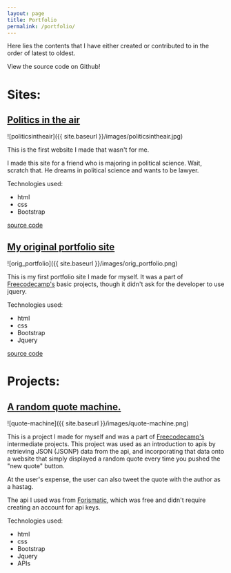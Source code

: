 ```yaml
---
layout: page
title: Portfolio
permalink: /portfolio/
---
```


Here lies the contents that I have either created or contributed to in the order of latest to oldest. 

View the source code on Github!



# Sites: 

## [Politics in the air](http://politicsintheair.com/)

![politicsintheair]({{ site.baseurl }}/images/politicsintheair.jpg)

This is the first website I made that wasn't for me. 

I made this site for a friend who is majoring in political science. Wait, scratch that. He dreams in political science and wants to be lawyer. 

Technologies used: 

- html
- css 
- Bootstrap


[source code](https://github.com/rankdoby/Politics-in-the-air)

## [My original portfolio site](http://rankdoby.github.io/Portfolio/)

![orig_portfolio]({{ site.baseurl }}/images/orig_portfolio.png)

This is my first portfolio site I made for myself. It was a part of [Freecodecamp's](http://freecodecamp.com/) basic projects, though it didn't ask for the developer to use jquery. 

Technologies used: 

- html 
- css
- Bootstrap 
- Jquery

[source code](https://github.com/rankdoby/Portfolio)

# Projects: 

## [A random quote machine.](http://yasirsoulong.me/quote-machine/)

![quote-machine]({{ site.baseurl }}/images/quote-machine.png)

This is a project I made for myself and was a part of [Freecodecamp's](http://freecodecamp.com/) intermediate projects. This project was used as an introduction to apis by retrieving JSON (JSONP) data from the api, and incorporating that data onto a website that simply displayed a random quote every time you pushed the "new quote" button. 

At the user's expense, the user can also tweet the quote with the author as a hastag.

The api I used was from [Forismatic](http://forismatic.com/en/api/), which was free and didn't require creating an account for api keys. 


Technologies used: 

- html 
- css 
- Bootstrap 
- Jquery 
- APIs



